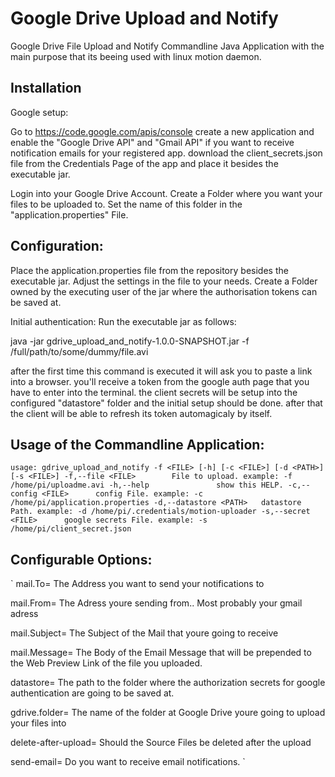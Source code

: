 # Google Drive Upload and Notify

Google Drive File Upload and Notify Commandline Java Application with the main purpose that its beeing used with linux motion daemon.

## Installation
Google setup:

Go to https://code.google.com/apis/console 
create a new application and enable the "Google Drive API" and "Gmail API" if you want to receive notification emails for your registered app.
download the client_secrets.json file from the Credentials Page of the app and place it besides the executable jar.

Login into your Google Drive Account.
Create a Folder where you want your files to be uploaded to.
Set the name of this folder in the "application.properties" File.

## Configuration:
Place the application.properties file from the repository besides the executable jar.
Adjust the settings in the file to your needs.
Create a Folder owned by the executing user of the jar where the authorisation tokens can be saved at.

Initial authentication:
Run the executable jar as follows:

java -jar gdrive_upload_and_notify-1.0.0-SNAPSHOT.jar -f /full/path/to/some/dummy/file.avi

after the first time this command is executed it will ask you to paste a link into a browser.
you'll receive a token from the google auth page that you have to enter into the terminal.
the client secrets will be setup into the configured "datastore" folder and the initial setup should be done.
after that the client will be able to refresh its token automagicaly by itself.


## Usage of the Commandline Application:
`
usage: gdrive_upload_and_notify -f <FILE> [-h] [-c <FILE>] [-d <PATH>] [-s
       <FILE>]
 -f,--file <FILE>        File to upload.
                         example: -f /home/pi/uploadme.avi
 -h,--help               show this HELP.
 -c,--config <FILE>      config File.
                         example: -c /home/pi/application.properties
 -d,--datastore <PATH>   datastore Path.
                         example: -d /home/pi/.credentials/motion-uploader
 -s,--secret <FILE>      google secrets File.
                         example: -s /home/pi/client_secret.json
`

## Configurable Options:
`
mail.To=<EMAIL> The Address you want to send your notifications to

mail.From=<EMAIL> The Adress youre sending from.. Most probably your gmail adress

mail.Subject=<STRING> The Subject of the Mail that youre going to receive

mail.Message=<STRING> The Body of the Email Message that will be prepended to the Web Preview Link of the file you uploaded.

datastore=<PATH> The path to the folder where the authorization secrets for google authentication are going to be saved at.

gdrive.folder=<STRING> The name of the folder at Google Drive youre going to upload your files into

delete-after-upload=<BOOLEAN> Should the Source Files be deleted after the upload 

send-email=<BOOLEAN> Do you want to receive email notifications.
`